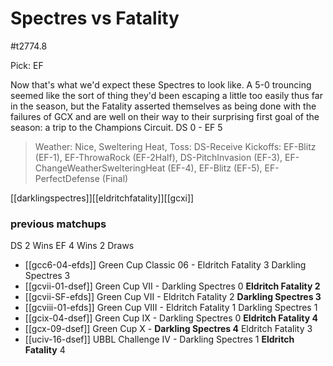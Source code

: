 # Spectres vs Fatality

#t2774.8

Pick: EF

Now that's what we'd expect these Spectres to look like. A 5-0 trouncing seemed like the sort of thing they'd been escaping a little too easily thus far in the season, but the Fatality asserted themselves as being done with the failures of GCX and are well on their way to their surprising first goal of the season: a trip to the Champions Circuit. DS 0 - EF 5

> Weather: Nice, Sweltering Heat,
> Toss: DS-Receive
> Kickoffs: EF-Blitz (EF-1), EF-ThrowaRock (EF-2Half), DS-PitchInvasion (EF-3), EF-ChangeWeatherSwelteringHeat (EF-4), EF-Blitz (EF-5), EF-PerfectDefense (Final)

[[darklingspectres]][[eldritchfatality]][[gcxi]]

### previous matchups

DS 2 Wins
EF 4 Wins 
2 Draws

* [[gcc6-04-efds]] Green Cup Classic 06 - Eldritch Fatality 3 Darkling Spectres 3
* [[gcvii-01-dsef]] Green Cup VII - Darkling Spectres 0 **Eldritch Fatality 2**
* [[gcvii-SF-efds]] Green Cup VII - Eldritch Fatality 2 **Darkling Spectres 3**
* [[gcviii-01-efds]] Green Cup VIII - Eldritch Fatality 1 Darkling Spectres 1
* [[gcix-04-dsef]] Green Cup IX - Darkling Spectres 0 **Eldritch Fatality 4**
* [[gcx-09-dsef]] Green Cup X - **Darkling Spectres 4** Eldritch Fatality 3
* [[uciv-16-dsef]] UBBL Challenge IV - Darkling Spectres 1 **Eldritch Fatality** 4